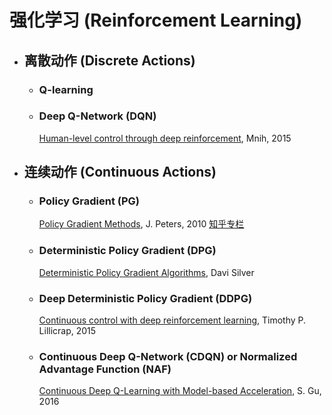 # 强化学习 (Reinforcement Learning)


* ## 离散动作 (Discrete Actions)

    - ### Q-learning

    - ### Deep Q-Network (DQN)
        [Human-level control through deep reinforcement](https://storage.googleapis.com/deepmind-media/dqn/DQNNaturePaper.pdf), Mnih, 2015

* ## 连续动作 (Continuous Actions)

    - ### Policy Gradient (PG)
        [Policy Gradient Methods](http://www.scholarpedia.org/article/Policy_gradient_methods), J. Peters, 2010
        [知乎专栏](https://zhuanlan.zhihu.com/p/21725498)

    - ### Deterministic Policy Gradient (DPG)
        [Deterministic Policy Gradient Algorithms](http://proceedings.mlr.press/v32/silver14.pdf), Davi Silver

    - ### Deep Deterministic Policy Gradient (DDPG)
        [Continuous control with deep reinforcement learning](http://arxiv.org/abs/1509.02971), Timothy P. Lillicrap, 2015

    - ### Continuous Deep Q-Network (CDQN) or Normalized Advantage Function (NAF)
        [Continuous Deep Q-Learning with Model-based Acceleration](https://arxiv.org/pdf/1603.00748.pdf), S. Gu, 2016
